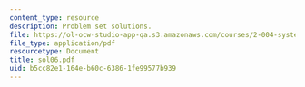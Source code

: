 ```yaml
---
content_type: resource
description: Problem set solutions.
file: https://ol-ocw-studio-app-qa.s3.amazonaws.com/courses/2-004-systems-modeling-and-control-ii-fall-2007/b5cc82e1164eb60c63861fe99577b939_sol06.pdf
file_type: application/pdf
resourcetype: Document
title: sol06.pdf
uid: b5cc82e1-164e-b60c-6386-1fe99577b939
---
```

